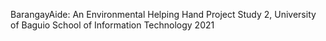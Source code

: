 BarangayAide: An Environmental Helping Hand
Project Study 2, University of Baguio School of Information Technology 2021
